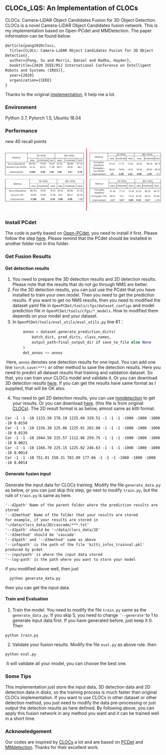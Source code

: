 ## CLOCs_LQS: An Implementation of CLOCs

CLOCs: Camera-LiDAR Object Candidates Fusion for 3D Object Detection. CLOCs is a novel Camera-LiDAR Object Candidates fusion network. This is my implementation based on Open-PCdet and MMDetection. The paper information can be found below. 

```
@article{pang2020clocs,
  title={CLOCs: Camera-LiDAR Object Candidates Fusion for 3D Object Detection},
  author={Pang, Su and Morris, Daniel and Radha, Hayder},
  booktitle={2020 IEEE/RSJ International Conference on Intelligent Robots and Systems (IROS)},
  year={2020}
  organization={IEEE}
}
```

Thanks to the original [implementation](https://github.com/pangsu0613/CLOCs), it help me a lot. 

### Environment

Python 3.7, Pytorch 1.5, Ubuntu 18.04

### Performance

new 40 recall points

![Result](./Result.png)

### Install PCdet

The code is partly based on [Open-PCdet](https://github.com/open-mmlab/OpenPCDet), you need to install it first. Please follow the step [here](https://github.com/open-mmlab/OpenPCDet). Please remind that the PCdet should be installed in another folder not in this folder. 

### Get Fusion Results

#### Get detection results

1. You need to prepare the 3D detection results and 2D detection results. Please note that the results that do not go through NMS are better. 
2. For the 3D detection results, you can just use the PCdet that you have installed to train your own model. Then you need to get the prediction results. If you want to get no NMS results, then you need to modified the dataset yaml file in  `OpenPCDet/tools/cfgs/dataset_configs` and model prediction file in `OpenPCDet/tools/cfgs/*_models`. How to modified them depends on your model and your dataset.
3. In `OpenPCDet/tools/eval_utils/eval_utils.py` line 61：

```python
        annos = dataset.generate_prediction_dicts(
            batch_dict, pred_dicts, class_names,
            output_path=final_output_dir if save_to_file else None
        )
        det_annos += annos
```

​	Here, `annos` denotes one detection results for one input. You can add one line `torch.save(***)` or other method to save the detection results. Here you need to predict all dataset results that training and validation dataset. So that, you can train your CLOCs model and validate it. Or you can download 3D detection results [here](https://jbox.sjtu.edu.cn/l/OFgs7G). If you can get the results have same format as  I supplied, that will be OK also.

4. You need to get 2D detection results, you can use [mmdetection](https://github.com/open-mmlab/mmdetection) to get your results. Or you can download [here](https://jbox.sjtu.edu.cn/l/hFDjf2). (this file is from original [CLOCs](https://github.com/pangsu0613/CLOCs)). The 2D result format is as below, almost same as kitti format.

```
Car -1 -1 -10 1133.50 278.19 1225.04 329.51 -1 -1 -1 -1000 -1000 -1000 -10 0.0150 
Car -1 -1 -10 1156.30 225.86 1225.01 262.08 -1 -1 -1 -1000 -1000 -1000 -10 0.0139 
Car -1 -1 -10 1044.50 215.57 1112.86 259.75 -1 -1 -1 -1000 -1000 -1000 -10 0.0021 
Car -1 -1 -10 1166.70 225.15 1225.02 246.63 -1 -1 -1 -1000 -1000 -1000 -10 0.0014 
Car -1 -1 -10 751.01 150.31 782.09 177.66 -1 -1 -1 -1000 -1000 -1000 -10 0.0014 
```

#### Generate fusion input

Generate the input data for CLOCs training.  Modify the file `generate_data.py` as below, or you can just skip this step, go next to modify `train.py`, but the rule of `train.py` is same as here.

```
'--d2path' Name of the parent folder where the prediction results are stored
'--d2method' Name of the folder that your results are stored
for example, if your results are stored in '~/data/clocs_data/2D/cascade/***.txt'
'--d2path' should be '~/data/clocs_data/2D'
'--d2method' should be 'cascade'
'--d3path' and '--d3method' same as above
'--infopath' is the path of the file 'kitti_infos_trainval.pkl' produced by pcdet
'--inputpath' is where the input data stored
'--log-path' is the path where you want to store your model
```

if you modified above well, then just 

```
  python generate_data.py
```

then you can get the input data.

#### Train and Evaluation

1. Train the model. You need to modify the file `train.py` same as the `generate_data.py`.  If you skip 5, you need to change `'--generate'`to 1 to generate input data first. If you have generated before, just keep it 0.  Then  

```
python train.py
```

2. Validate your fusion results. Modify the file `eval.py` as above rule.  then

```
python eval.py
```

​	It will validate all your model, you can choose the best one.

### Some Tips

This implementation just store the input data, 3D detection data and 2D detection data in disks, so the training process is much faster than original CLOCs implementation. If you want to use CLOCs in other dataset or other detection method, you just need to modify the data pre-processing or just output the detection results as here defined. By following above, you can apply this fusion network in any method you want and it can be trained well in a short time.

### Acknowledgement

Our codes are inspired by [CLOCs](https://github.com/pangsu0613/CLOCs) a lot and are based on [PCDet](https://github.com/open-mmlab/OpenPCDet) and [MMdetection](https://github.com/open-mmlab/mmdetection). Thanks for their excellent work.




